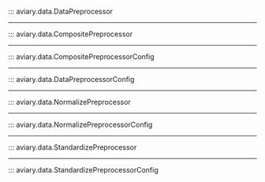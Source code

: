 ::: aviary.data.DataPreprocessor

---

::: aviary.data.CompositePreprocessor

---

::: aviary.data.CompositePreprocessorConfig

---

::: aviary.data.DataPreprocessorConfig

---

::: aviary.data.NormalizePreprocessor

---

::: aviary.data.NormalizePreprocessorConfig

---

::: aviary.data.StandardizePreprocessor

---

::: aviary.data.StandardizePreprocessorConfig
